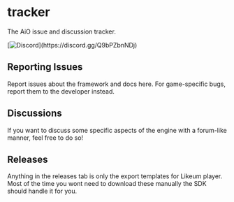 # tracker
The AiO issue and discussion tracker.

[![Discord](https://img.shields.io/discord/1185386695328288768?style=social&logo=discord&label=Talk%20with%20the%20Community!)](https://discord.gg/Q9bPZbnNDj)

## Reporting Issues
Report issues about the framework and docs here. For game-specific bugs, report them to the developer instead.

## Discussions
If you want to discuss some specific aspects of the engine with a forum-like manner, feel free to do so!

## Releases
Anything in the releases tab is only the export templates for Likeum player.
Most of the time you wont need to download these manually the SDK should handle it for you.
